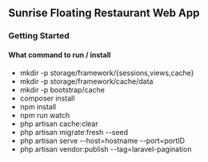 ## Sunrise Floating Restaurant Web App

### Getting Started

#### What command to run / install
- mkdir -p storage/framework/{sessions,views,cache}
- mkdir -p storage/framework/cache/data
- mkdir -p bootstrap/cache
- composer install
- npm install
- npm run watch
- php artisan cache:clear
- php artisan migrate:fresh --seed
- php artisan serve --host=hostname --port=portID
- php artisan vendor:publish --tag=laravel-pagination
